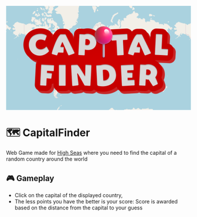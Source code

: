 ![banner image](banner.png)

# 🗺️ CapitalFinder
Web Game made for [High Seas](https://highseas.hackclub.com/) where you need to find the capital of a random country around the world

## 🎮 Gameplay
- Click on the capital of the displayed country,
- The less points you have the better is your score: Score is awarded based on the distance from the capital to your guess
